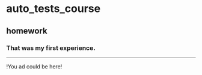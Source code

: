 # auto_tests_course
## homework  
### That was my first experience.
______________________
!You ad could be here!
